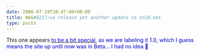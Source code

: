 ```yaml
---
date: 2006-07-19T10:47:00+00:00
title: We&#8217;ve release yet another update to on10.net
type: posts
---
```

This one appears [<font color="#0000cc">to be a bit special](http://on10.net/Forums/Lounge/3962/), as we are labeling it 1.0, which I guess means the site up until now was in Beta... I had no idea 🙂

